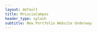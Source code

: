 ```yaml
---
layout: default
title: MrLucioCampos
header_type: splash 
subtitle: New Portfolio Website Underway
---
```





